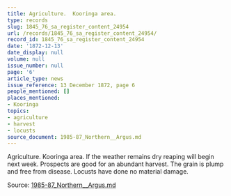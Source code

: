 ```yaml
---
title: Agriculture.  Kooringa area.
type: records
slug: 1845_76_sa_register_content_24954
url: /records/1845_76_sa_register_content_24954/
record_id: 1845_76_sa_register_content_24954
date: '1872-12-13'
date_display: null
volume: null
issue_number: null
page: '6'
article_type: news
issue_reference: 13 December 1872, page 6
people_mentioned: []
places_mentioned:
- Kooringa
topics:
- agriculture
- harvest
- locusts
source_document: 1985-87_Northern__Argus.md
---
```


Agriculture.  Kooringa area.  If the weather remains dry reaping will begin next week.  Prospects are good for an abundant harvest.  The grain is plump and free from disease.  Locusts have done no material damage.

Source: [1985-87_Northern__Argus.md](/downloads/markdown/1985-87_Northern__Argus.md)
